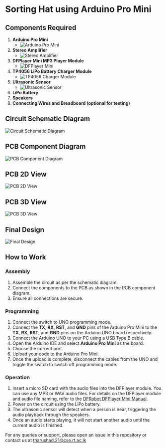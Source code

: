 # Sorting Hat using Arduino Pro Mini

## Components Required

1. **Arduino Pro Mini**
   - ![Arduino Pro Mini](https://github.com/TharushaDinujaya/Harry-Potter-Sorting-Hat/blob/main/docs/Arduino-Promini.jpeg)
2. **Stereo Amplifier**
   - ![Stereo Amplifier](https://github.com/TharushaDinujaya/Harry-Potter-Sorting-Hat/blob/main/docs/Amplifier.jpg)
3. **DFPlayer Mini MP3 Player Module**
   - ![DFPlayer Mini](https://github.com/TharushaDinujaya/Harry-Potter-Sorting-Hat/blob/main/docs/DFPlayer.jpeg)
4. **TP4056 LiPo Battery Charger Module**
   - ![TP4056 Charger Module](https://github.com/TharushaDinujaya/Harry-Potter-Sorting-Hat/blob/main/docs/TP4056.jpeg)
5. **Ultrasonic Sensor**
   - ![Ultrasonic Sensor](https://github.com/TharushaDinujaya/Harry-Potter-Sorting-Hat/blob/main/docs/ultrasonic-sensor.jpeg)
6. **LiPo Battery**
7. **Speakers**
8. **Connecting Wires and Breadboard (optional for testing)**

## Circuit Schematic Diagram

![Circuit Schematic Diagram](https://github.com/TharushaDinujaya/Harry-Potter-Sorting-Hat/blob/main/docs/Schematic_Sorting-Hat_2024-06-03.png)

## PCB Component Diagram

![PCB Component Diagram](https://github.com/TharushaDinujaya/Harry-Potter-Sorting-Hat/blob/main/docs/Schematics.png)

## PCB 2D View

![PCB 2D View](https://github.com/TharushaDinujaya/Harry-Potter-Sorting-Hat/blob/main/docs/2DVIew.png)

## PCB 3D View

![PCB 3D View](https://github.com/TharushaDinujaya/Harry-Potter-Sorting-Hat/blob/main/docs/3DView.png)

## Final Design

![Final Design](https://github.com/TharushaDinujaya/Harry-Potter-Sorting-Hat/blob/main/docs/FinalDesign.jpg)

## How to Work

### Assembly

1. Assemble the circuit as per the schematic diagram.
2. Connect the components to the PCB as shown in the PCB component diagram.
3. Ensure all connections are secure.

### Programming

1. Connect the switch to UNO programming mode.
2. Connect the **TX**, **RX**, **RST**, and **GND** pins of the Arduino Pro Mini to the **TX**, **RX**, **RST**, and **GND** pins on the Arduino UNO board respectively.
3. Connect the Arduino UNO to your PC using a USB Type B cable.
4. Open the Arduino IDE and select **Arduino Pro Mini** as the board.
5. Choose the correct port.
6. Upload your code to the Arduino Pro Mini.
7. Once the upload is complete, disconnect the cables from the UNO and toggle the switch to switch off programming mode.

### Operation

1. Insert a micro SD card with the audio files into the DFPlayer module. You can use any MP3 or WAV audio files. For details on the DFPlayer module and audio file naming, refer to the [DFRobot DFPlayer Mini Manual](https://www.manualslib.com/manual/1731781/Dfrobot-Dfplayer-Mini.html?page=1#manual).
2. Power on the circuit using the LiPo battery.
3. The ultrasonic sensor will detect when a person is near, triggering the audio playback through the speakers.
4. Once an audio starts playing, it will not start another audio until the current audio is finished.

For any queries or support, please open an issue in this repository or contact us at tharushad.21@cse.rt.ac.lk
